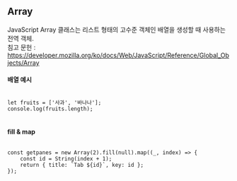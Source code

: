 
## Array
JavaScript Array 클래스는 리스트 형태의 고수준 객체인 배열을 생성할 때 사용하는 전역 객체. <br/>
침고 문헌 : https://developer.mozilla.org/ko/docs/Web/JavaScript/Reference/Global_Objects/Array

#### 배열 예시
<pre>
<code>
let fruits = ['사과', '바나나'];
console.log(fruits.length);
</code>
</pre>

#### fill & map

<pre>
<code>
const getpanes = new Array(2).fill(null).map((_, index) => {
	const id = String(index + 1);
	return { title: `Tab ${id}`, key: id };
});
</code>
</pre>
